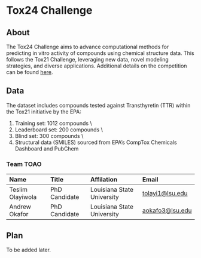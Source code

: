 # Tox24 Challenge
## About
The Tox24 Challenge aims to advance computational methods for predicting in vitro activity of compounds using chemical structure data. This follows the Tox21 Challenge, leveraging new data, novel modeling strategies, and diverse applications. Additional details on the competition can be found <a href="https://ochem.eu/static/challenge.do">here</a>.

## Data
The dataset includes compounds tested against Transthyretin (TTR) within the Tox21 initiative by the EPA:

1. Training set: 1012 compounds \
2. Leaderboard set: 200 compounds \
3. Blind set: 300 compounds \
4. Structural data (SMILES) sourced from EPA’s CompTox Chemicals Dashboard and PubChem

### Team TOAO
| Name | Title | Affilation | Email |
| :-- | :-- | :-- | :-- |
| Teslim Olayiwola | PhD Candidate | Louisiana State University | tolayi1@lsu.edu |
| Andrew Okafor | PhD Candidate | Louisiana State University | aokafo3@lsu.edu |

## Plan
To be added later.
